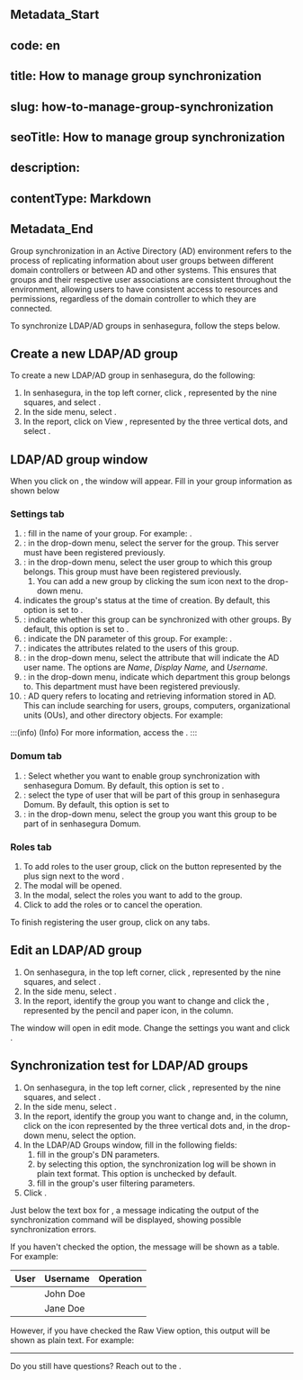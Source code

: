 ## Metadata_Start 
## code: en
## title: How to manage group synchronization 
## slug: how-to-manage-group-synchronization 
## seoTitle: How to manage group synchronization 
## description:  
## contentType: Markdown 
## Metadata_End
Group synchronization in an Active Directory (AD) environment refers to the process of replicating information about user groups between different domain controllers or between AD and other systems. This ensures that groups and their respective user associations are consistent throughout the environment, allowing users to have consistent access to resources and permissions, regardless of the domain controller to which they are connected.

To synchronize LDAP/AD groups in senhasegura, follow the steps below.

## Create a new LDAP/AD group

To create a new LDAP/AD group in senhasegura, do the following:

1. In senhasegura, in the top left corner, click , represented by the nine squares, and select .  
2. In the side menu, select .  
3. In the  report, click on View , represented by the three vertical dots, and select .

## LDAP/AD group window

When you click on , the  window will appear. Fill in your group information as shown below

### Settings tab

1. : fill in the name of your group. For example: .  
2. : in the drop-down menu, select the server for the group. This server must have been registered previously.  
3. : in the drop-down menu, select the user group to which this group belongs. This group must have been registered previously.  
   1. You can add a new group by clicking the sum icon next to the  drop-down menu.  
4.  indicates the group's status at the time of creation. By default, this option is set to .  
5. : indicate whether this group can be synchronized with other groups. By default, this option is set to .  
6. : indicate the DN parameter of this group. For example: .  
7. : indicates the attributes related to the users of this group.  
8. : in the drop-down menu, select the attribute that will indicate the AD user name. The options are *Name*, *Display Name,* and *Username*.  
9. : in the drop-down menu, indicate which department this group belongs to. This department must have been registered previously.  
10. : AD query refers to locating and retrieving information stored in AD. This can include searching for users, groups, computers, organizational units (OUs), and other directory objects. For example: 

:::(info) (Info)
For more information, access the .
:::

### Domum tab

1. : Select whether you want to enable group synchronization with senhasegura Domum. By default, this option is set to .  
2. : select the type of user that will be part of this group in senhasegura Domum. By default, this option is set to   
3. : in the drop-down menu, select the group you want this group to be part of in senhasegura Domum.

### Roles tab

1. To add roles to the user group, click on the button represented by the plus sign next to the word .   
2. The  modal will be opened.  
3. In the  modal, select the roles you want to add to the group.  
4. Click  to add the roles or  to cancel the operation.

To finish registering the user group, click  on any tabs.

## Edit an LDAP/AD group

1. On senhasegura, in the top left corner, click , represented by the nine squares, and select .  
2. In the side menu, select .  
3. In the  report, identify the group you want to change and click the , represented by the pencil and paper icon, in the  column.

The  window will open in edit mode. Change the settings you want and click .

## Synchronization test for LDAP/AD groups

1. On senhasegura, in the top left corner, click , represented by the nine squares, and select .  
2. In the side menu, select .  
3. In the  report, identify the group you want to change and, in the  column, click on the icon represented by the three vertical dots and, in the drop-down menu, select the  option.  
4. In the LDAP/AD Groups window, fill in the following fields:  
   1.  fill in the group's DN parameters.  
   2.  by selecting this option, the synchronization log will be shown in plain text format. This option is unchecked by default.  
   3.  fill in the group's user filtering parameters.  
5. Click .

Just below the text box for , a message indicating the output of the synchronization command will be displayed, showing possible synchronization errors.

If you haven't checked the  option, the message will be shown as a table. For example:

| User | Username | Operation |
| :---- | :---- | :---- |
|  | John Doe |  |
|  | Jane Doe |  |

However, if you have checked the Raw View option, this output will be shown as plain text. For example:   

---

Do you still have questions? Reach out to the .